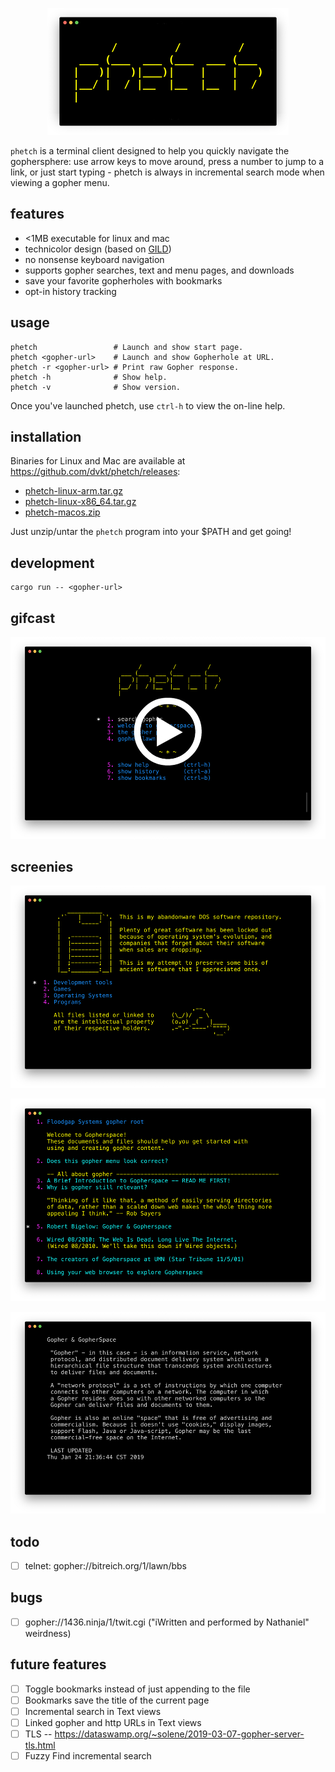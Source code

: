 <p align="center">
    <img src="./img/logo.png">
</p>

`phetch` is a terminal client designed to help you quickly navigate the gophersphere: use arrow keys to move around, press a number to jump to a link, or just start typing - phetch is always in incremental search mode when viewing a gopher menu.

## features

- <1MB executable for linux and mac
- technicolor design (based on [GILD](https://github.com/dvkt/gild))
- no nonsense keyboard navigation
- supports gopher searches, text and menu pages, and downloads
- save your favorite gopherholes with bookmarks
- opt-in history tracking

## usage

    phetch                 # Launch and show start page.
    phetch <gopher-url>    # Launch and show Gopherhole at URL.
    phetch -r <gopher-url> # Print raw Gopher response.
    phetch -h              # Show help.
    phetch -v              # Show version.

Once you've launched phetch, use `ctrl-h` to view the on-line help.

## installation

Binaries for Linux and Mac are available at https://github.com/dvkt/phetch/releases:

- [phetch-linux-arm.tar.gz](https://github.com/dvkt/phetch/releases/download/v0.1.1/phetch-linux-arm.tar.gz)
- [phetch-linux-x86_64.tar.gz](https://github.com/dvkt/phetch/releases/download/v0.1.1/phetch-linux-x86_64.tar.gz)
- [phetch-macos.zip](https://github.com/dvkt/phetch/releases/download/v0.1.1/phetch-macos.zip)

Just unzip/untar the `phetch` program into your $PATH and get going!

## development

    cargo run -- <gopher-url>

## gifcast

[![asciicast](./img/start-play.png)](http://dvkt.io/phetchcast/v0.1.0.gif)

## screenies

![DOS Archive](./img/dos.png)

![Menu View](./img/menu-view.png)

![Text View](./img/text-view.png)

## todo

- [ ] telnet: gopher://bitreich.org/1/lawn/bbs

## bugs

- [ ] gopher://1436.ninja/1/twit.cgi ("iWritten and performed by Nathaniel" weirdness)

## future features

- [ ] Toggle bookmarks instead of just appending to the file
- [ ] Bookmarks save the title of the current page
- [ ] Incremental search in Text views
- [ ] Linked gopher and http URLs in Text views
- [ ] TLS -- https://dataswamp.org/~solene/2019-03-07-gopher-server-tls.html
- [ ] Fuzzy Find incremental search
